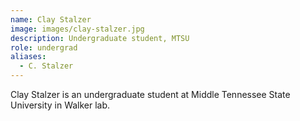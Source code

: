 ```yaml
---
name: Clay Stalzer
image: images/clay-stalzer.jpg
description: Undergraduate student, MTSU
role: undergrad
aliases:
  - C. Stalzer
---
```


Clay Stalzer is an undergraduate student at Middle Tennessee State University in Walker lab.
